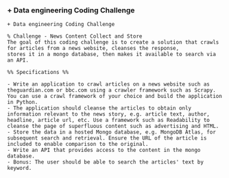 ### + Data engineering Coding Challenge

    + Data engineering Coding Challenge

    % Challenge - News Content Collect and Store
    The goal of this coding challenge is to create a solution that crawls for articles from a news website, cleanses the response,
    stores it in a mongo database, then makes it available to search via an API.

    %% Specifications %%

    - Write an application to crawl articles on a news website such as theguardian.com or bbc.com using a crawler framework such as Scrapy. You can use a crawl framework of your choice and build the application in Python.
    - The application should cleanse the articles to obtain only information relevant to the news story, e.g. article text, author, headline, article url, etc. Use a framework such as Readability to cleanse the page of superfluous content such as advertising and HTML.
    - Store the data in a hosted Mongo database, e.g. MongoDB Atlas, for subsequent search and retrieval. Ensure the URL of the article is included to enable comparison to the original.
    - Write an API that provides access to the content in the mongo database.
    - Bonus: The user should be able to search the articles' text by keyword.
